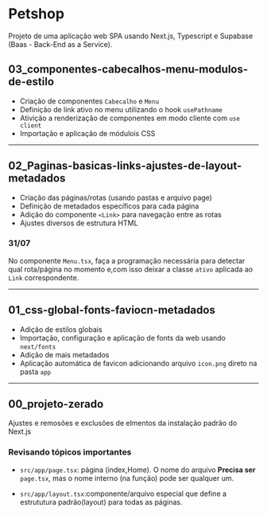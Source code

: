 # Petshop

Projeto de uma aplicação web SPA usando Next.js, Typescript e Supabase
(Baas - Back-End as a Service).

## 03_componentes-cabecalhos-menu-modulos-de-estilo

- Criação de componentes `Cabecalho` e `Menu`
- Definição de link ativo no menu utilizando o hook `usePathname`
- Ativição a renderização de componentes em modo cliente com `use client`
- Importação e aplicação de módulois CSS

---

## 02_Paginas-basicas-links-ajustes-de-layout-metadados

- Criação das páginas/rotas (usando pastas e arquivo page)
- Definição de metadados específicos para cada página
- Adição do componente `<Link>` para navegação entre as rotas
- Ajustes diversos de estrutura HTML

### 31/07

No componente `Menu.tsx`, faça a programação necessária para detectar qual rota/página no momento e,com isso deixar a classe `ativo` aplicada ao `Link` correspondente.

---

## 01_css-global-fonts-faviocn-metadados

- Adição de estilos globais
- Importação, configuração e aplicação de fonts da web usando `next/fonts`
- Adição de mais metadados
- Aplicação automática de favicon adicionando arquivo `icon.png` direto na pasta `app`

---

## 00_projeto-zerado

Ajustes e remosões e exclusões de elmentos da instalação padrão do Next.js

### Revisando tópicos importantes

- `src/app/page.tsx`: página (index,Home). O nome do arquivo **Precisa ser**
  `page.tsx`, mas o nome interno (na função) pode ser qualquer um.

- `src/app/layout.tsx`:componente/arquivo especial que define a estrututura padrão(layout) para todas as páginas.
